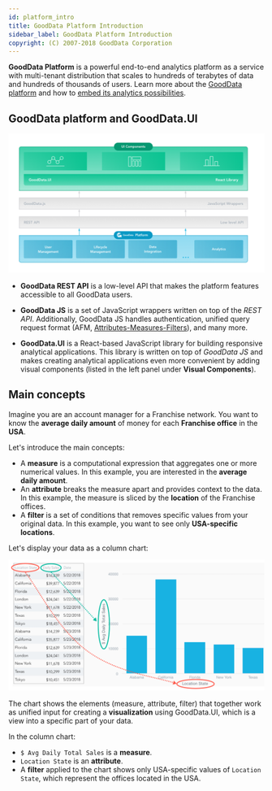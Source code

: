 ```yaml
---
id: platform_intro
title: GoodData Platform Introduction
sidebar_label: GoodData Platform Introduction
copyright: (C) 2007-2018 GoodData Corporation
---
```


**GoodData Platform** is a powerful end-to-end analytics platform as a service with multi-tenant distribution that scales to hundreds of terabytes of data and hundreds of thousands of users. Learn more about the [GoodData platform](https://help.gooddata.com/display/doc/GoodData+Platform+Overview) and how to [embed its analytics possibilities](https://help.gooddata.com/display/doc/GoodData+Integration+into+Your+Application).

## GoodData platform and GoodData.UI

![GoodData Platform and GoodData.UI](assets/gooddata_platform_ui.png "GoodData Platform and GoodData.UI")

* **GoodData REST API** is a low-level API that makes the platform features accessible to all GoodData users.

* **GoodData JS** is a set of JavaScript wrappers written on top of the *REST API*. Additionally, GoodData JS handles authentication, unified query request format (AFM, [Attributes-Measures-Filters](50_custom__execution.md)), and many more.

* **GoodData.UI** is a React-based JavaScript library for building responsive analytical applications. This library is written on top of *GoodData JS* and makes creating analytical applications even more convenient by adding visual components (listed in the left panel under **Visual Components**).

## Main concepts

Imagine you are an account manager for a Franchise network. You want to know the **average daily amount** of money for each **Franchise office** in the **USA**.

Let's introduce the main concepts:

* A **measure** is a computational expression that aggregates one or more numerical values. In this example, you are interested in the **average daily amount**.
* An **attribute** breaks the measure apart and provides context to the data. In this example, the measure is sliced by the **location** of the Franchise offices.
* A **filter** is a set of conditions that removes specific values from your original data. In this example, you want to see only **USA-specific locations**.

Let's display your data as a column chart:

![Column Chart](assets/intro_column_chart.png "Column Chart")

The chart shows the elements (measure, attribute, filter) that together work as unified input for creating a **visualization** using GoodData.UI, which is a view into a specific part of your data.

In the column chart:

* `$ Avg Daily Total Sales` is a **measure**.
* `Location State` is an **attribute**.
* A **filter** applied to the chart shows only USA-specific values of `Location State`, which represent the offices located in the USA.
